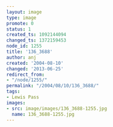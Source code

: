 ```yaml
---
layout: image
type: image
promote: 0
status: 1
created_ts: 1092144094
changed_ts: 1372159453
node_id: 1255
title: '136_3688'
author: anj
created: '2004-08-10'
changed: '2013-06-25'
redirect_from:
- "/node/1255/"
permalink: "/2004/08/10/136_3688/"
tags:
- Lewis Pass
images:
- src: image/images/136_3688-1255.jpg
  name: 136_3688-1255.jpg
---
```


